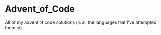 # Advent_of_Code
All of my advent of code solutions (in all the languages that I've attempted them in)
